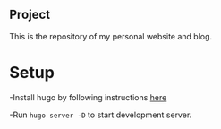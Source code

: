## Project
This is the repository of my personal website and blog.

# Setup

-Install hugo by following instructions [here](https://gohugo.io/getting-started/installing)

-Run `hugo server -D` to start development server.
